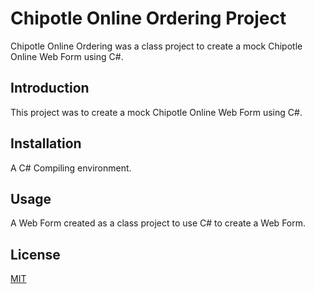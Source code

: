 # Chipotle Online Ordering Project

Chipotle Online Ordering was a class project to create a mock Chipotle Online Web Form using C#.

## Introduction

This project was to create a mock Chipotle Online Web Form using C#.

## Installation

A C# Compiling environment.

## Usage

A Web Form created as a class project to use C# to create a Web Form.

## License
[MIT](https://choosealicense.com/licenses/mit/)
